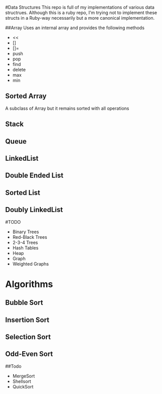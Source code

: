 #Data Structures
This repo is full of my implementations of various data structrues. Although this is a ruby repo, I'm trying not to implement these structs in a Ruby-way necessarily but a more canonical implementation.

##Array
Uses an internal array and provides the following methods

- <<
- []
- []=
- push
- pop
- find
- delete
- max
- min

## Sorted Array

A subclass of Array but it remains sorted with all operations

## Stack

## Queue

## LinkedList

## Double Ended List

## Sorted List

## Doubly LinkedList

#TODO

- Binary Trees
- Red-Black Trees
- 2-3-4 Trees
- Hash Tables
- Heap
- Graph
- Weighted Graphs

# Algorithms

## Bubble Sort

## Insertion Sort

## Selection Sort

## Odd-Even Sort

##Todo

- MergeSort
- Shellsort
- QuickSort
